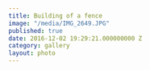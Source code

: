 ```yaml
---
title: Building of a fence
image: "/media/IMG_2649.JPG"
published: true
date: 2016-12-02 19:29:21.000000000 Z
category: gallery
layout: photo
---
```

